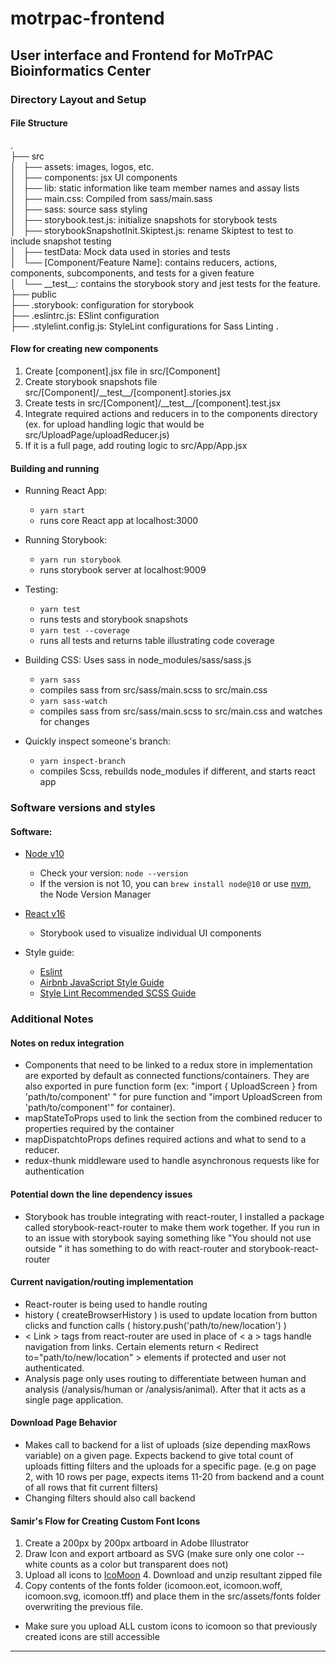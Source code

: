 # motrpac-frontend
**User interface and Frontend for MoTrPAC Bioinformatics Center**
---

### Directory Layout and Setup

#### File Structure

.  
├── src  
│   ├── assets: images, logos, etc.  
│   ├── components: jsx UI components  
│   ├── lib: static information like team member names and assay lists  
│   ├── main.css: Compiled from sass/main.sass  
│   ├── sass: source sass styling  
│   ├── storybook.test.js: initialize snapshots for storybook tests  
│   ├── storybookSnapshotInit.Skiptest.js: rename Skiptest to test to include snapshot testing  
│   ├── testData: Mock data used in stories and tests  
│   └── \[Component/Feature Name\]: contains reducers, actions, components, subcomponents, and tests for a given feature   
│       └── \_\_test\_\_: contains the storybook story and jest tests for the feature.  
├── public  
├── .storybook: configuration for storybook  
├── .eslintrc.js: ESlint configuration  
├── .stylelint.config.js: StyleLint configurations for Sass Linting . 

#### Flow for creating new components
  1. Create \[component\].jsx file in src/\[Component\]
  2. Create storybook snapshots file src/\[Component\]/\_\_test\_\_/\[component\].stories.jsx
  3. Create tests in src/\[Component\]/\_\_test\_\_/\[component\].test.jsx
  4. Integrate required actions and reducers in to the components directory (ex. for upload handling logic that would be src/UploadPage/uploadReducer.js)
  5. If it is a full page, add routing logic to src/App/App.jsx

#### Building and running

 * Running React App:
   - `yarn start`
   - runs core React app at localhost:3000

 * Running Storybook:
   - `yarn run storybook`
   - runs storybook server at localhost:9009

 * Testing:
   - `yarn test`
   - runs tests and storybook snapshots
   - `yarn test --coverage`
   - runs all tests and returns table illustrating code coverage

 * Building CSS: Uses sass in node_modules/sass/sass.js
   - `yarn sass`
   - compiles sass from src/sass/main.scss to src/main.css
   - `yarn sass-watch`
   - compiles sass from src/sass/main.scss to src/main.css and watches for changes

 * Quickly inspect someone's branch:
   - `yarn inspect-branch`
   - compiles Scss, rebuilds node_modules if different, and starts react app

### Software versions and styles

#### Software:

 * [Node v10](https://github.com/nodejs/Release)
     - Check your version: `node --version`
     - If the version is not 10, you can `brew install node@10` or use [nvm](https://github.com/creationix/nvm/blob/master/README.md#installation), the Node Version Manager
     
 * [React v16](https://reactjs.org/versions)
     - Storybook used to visualize individual UI components

 * Style guide:
     - [Eslint](https://github.com/eslint/eslint) 
     - [Airbnb JavaScript Style Guide](https://github.com/airbnb/javascript)
     - [Style Lint Recommended SCSS Guide](https://github.com/stylelint/stylelint-config-recommended)

### Additional Notes

#### Notes on redux integration
 - Components that need to be linked to a redux store in implementation are exported by default as connected functions/containers. They are also exported in pure function form (ex: "import { UploadScreen } from 'path/to/component' " for pure function and "import UploadScreen from 'path/to/component'" for container).
 - mapStateToProps used to link the section from the combined reducer to properties required by the container
 - mapDispatchtoProps defines required actions and what to send to a reducer.
 - redux-thunk middleware used to handle asynchronous requests like for authentication

#### Potential down the line dependency issues
  - Storybook has trouble integrating with react-router, I installed a package called storybook-react-router to make them work together. If you run in to an issue with storybook saying something like "You should not use <Link > outside <Router >" it has something to do with react-router and storybook-react-router

#### Current navigation/routing implementation
  - React-router is being used to handle routing
  - history ( createBrowserHistory ) is used to update location from button clicks and function calls ( history.push('path/to/new/location') )
  - \< Link > tags  from react-router are used in place of \< a > tags handle navigation from links. Certain elements return \< Redirect to="path/to/new/location" > elements if protected and user not authenticated.
  - Analysis page only uses routing to differentiate between human and analysis (/analysis/human or /analysis/animal). After that it acts as a single page application.

#### Download Page Behavior
  - Makes call to backend for a list of uploads (size depending maxRows variable) on a given page. Expects backend to give total count of uploads fitting filters and the uploads for a specific page. (e.g on page 2, with 10 rows per page, expects items 11-20  from backend and a count of all  rows that fit current filters)
  - Changing filters should also call backend

#### Samir's Flow for Creating Custom Font Icons
  1. Create a 200px by 200px artboard in Adobe Illustrator
  2. Draw Icon and export artboard as SVG (make sure only one color -- white counts as a color but transparent does not)
  3. Upload all icons to [IcoMoon](https://icomoon.io/app/#/select) 4. Download and unzip resultant zipped file
  5. Copy contents of the fonts folder (icomoon.eot, icomoon.woff, icomoon.svg, icomoon.tff) and place  them in the src/assets/fonts folder overwriting  the previous file. 

  - Make sure you upload ALL custom icons to icomoon so that previously created icons are still accessible

---
